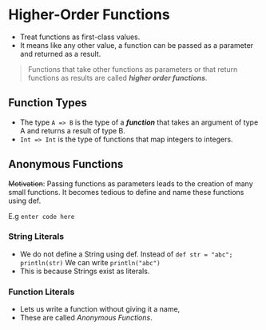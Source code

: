 # Higher-Order Functions

- Treat functions as first-class values.
- It means like any other value, a function can be passed as a parameter and returned as a result.

> Functions that take other functions as parameters or that return functions as results are called ***higher order functions***.

## Function Types
- The type `A => B` is the type of a ***function*** that takes an argument of type A and returns a result of type B.
- `Int => Int` is the type of functions that map integers to integers.

## Anonymous Functions
~~Motivation~~: Passing functions as parameters leads to the creation of many small functions.  It becomes tedious to define and name these functions using def.

E.g
`enter code here`

### String Literals
- We do not define a String using def.
Instead of
	`def str = "abc"; println(str)`
We can write
	`println("abc")`
- This is because Strings exist as literals.

### Function Literals
- Lets us write a function without giving it a name,
-  These are called *Anonymous Functions*.

<!--stackedit_data:
eyJoaXN0b3J5IjpbLTcyMDc3Njk3NCw5MjEyMzMxNTldfQ==
-->